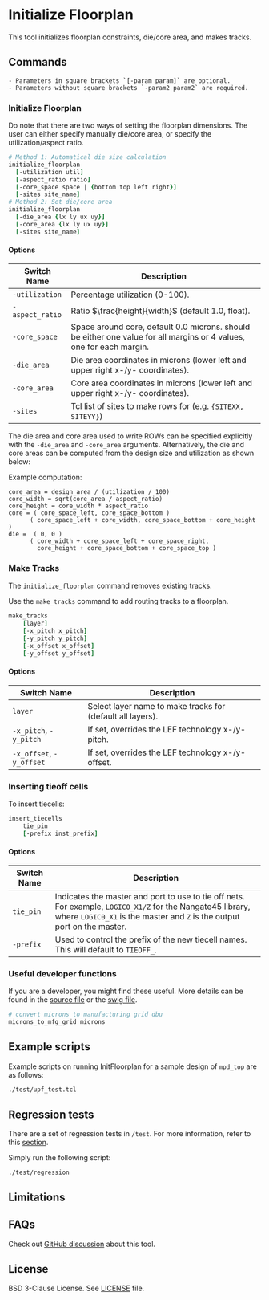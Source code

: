 # Initialize Floorplan

This tool initializes floorplan constraints, die/core area, and makes tracks. 

## Commands

```{note}
- Parameters in square brackets `[-param param]` are optional.
- Parameters without square brackets `-param2 param2` are required.
```

### Initialize Floorplan

Do note that there are two ways of setting the floorplan dimensions.
The user can either specify manually die/core area, or
specify the utilization/aspect ratio.

```tcl
# Method 1: Automatical die size calculation
initialize_floorplan
  [-utilization util]
  [-aspect_ratio ratio]
  [-core_space space | {bottom top left right}]
  [-sites site_name]
# Method 2: Set die/core area
initialize_floorplan
  [-die_area {lx ly ux uy}]
  [-core_area {lx ly ux uy}]
  [-sites site_name]
```

#### Options

| Switch Name | Description |
| ----- | ----- |
| `-utilization` | Percentage utilization (0-100). |
| `-aspect_ratio` | Ratio $\frac{height}{width}$ (default 1.0, float). |
| `-core_space` | Space around core, default 0.0 microns. should be either one value for all margins or 4 values, one for each margin. |
| `-die_area` | Die area coordinates in microns (lower left and upper right x-/y- coordinates). |
| `-core_area` | Core area coordinates in microns (lower left and upper right x-/y- coordinates). |
| `-sites` | Tcl list of sites to make rows for (e.g. `{SITEXX, SITEYY}`) |

The die area and core area used to write ROWs can be specified explicitly
with the `-die_area` and `-core_area` arguments. Alternatively, the die and
core areas can be computed from the design size and utilization as shown below:

Example computation:

```
core_area = design_area / (utilization / 100)
core_width = sqrt(core_area / aspect_ratio)
core_height = core_width * aspect_ratio
core = ( core_space_left, core_space_bottom )
      ( core_space_left + core_width, core_space_bottom + core_height )
die =  ( 0, 0 )
      ( core_width + core_space_left + core_space_right,
        core_height + core_space_bottom + core_space_top )
```

### Make Tracks

The `initialize_floorplan` command removes existing tracks. 

Use the `make_tracks` command to add routing tracks to a floorplan.

```tcl
make_tracks 
    [layer]
    [-x_pitch x_pitch]
    [-y_pitch y_pitch]
    [-x_offset x_offset]
    [-y_offset y_offset]
```

#### Options

| Switch Name | Description |
| ----- | ----- |
| `layer` | Select layer name to make tracks for (default all layers). |
| `-x_pitch`, `-y_pitch` | If set, overrides the LEF technology x-/y- pitch. |
| `-x_offset`, `-y_offset` | If set, overrides the LEF technology x-/y- offset. |

### Inserting tieoff cells

To insert tiecells:

```tcl
insert_tiecells 
    tie_pin
    [-prefix inst_prefix]
```

#### Options

| Switch Name | Description |
| ----- | ----- |
| `tie_pin` | Indicates the master and port to use to tie off nets. For example, `LOGIC0_X1/Z` for the Nangate45 library, where `LOGIC0_X1` is the master and `Z` is the output port on the master. |
| `-prefix` | Used to control the prefix of the new tiecell names. This will default to `TIEOFF_`. |

### Useful developer functions

If you are a developer, you might find these useful. More details can be found in the [source file](./src/InitFloorplan.cc) or the [swig file](./src/InitFloorPlan.i).

```tcl
# convert microns to manufacturing grid dbu
microns_to_mfg_grid microns
```

## Example scripts

Example scripts on running InitFloorplan for a sample design of `mpd_top` are as follows:

```tcl
./test/upf_test.tcl
```

## Regression tests

There are a set of regression tests in `/test`. For more information, refer to this [section](../../README.md#regression-tests).

Simply run the following script:

```shell
./test/regression
```

## Limitations

## FAQs

Check out
[GitHub discussion](https://github.com/The-OpenROAD-Project/OpenROAD/discussions/categories/q-a?discussions_q=category%3AQ%26A+ifp+in%3Atitle)
about this tool.

## License

BSD 3-Clause License. See [LICENSE](LICENSE) file.
